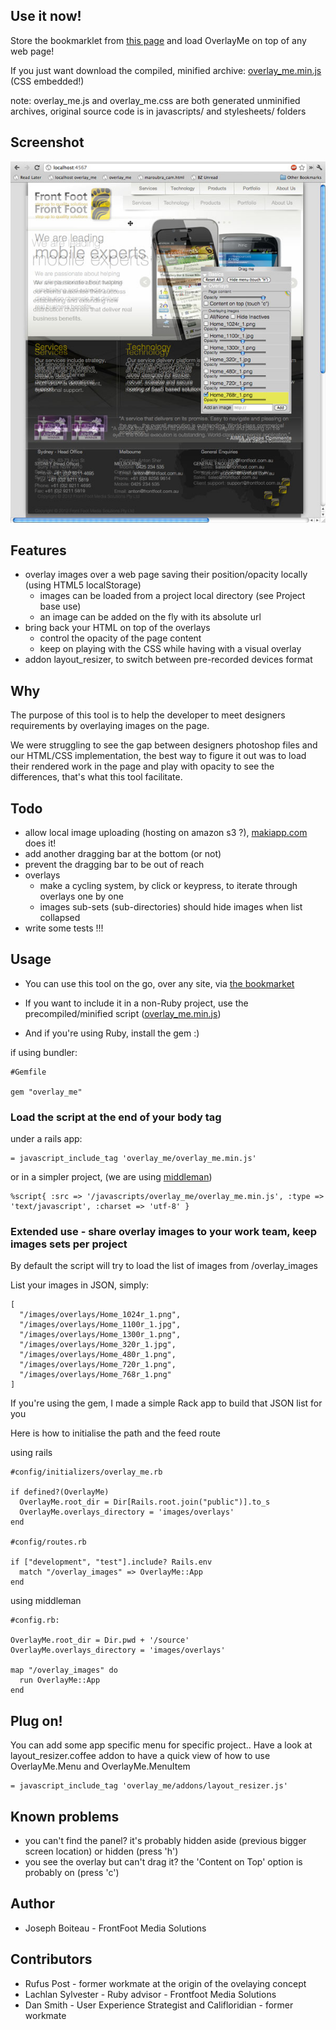 ## Use it now!

Store the bookmarklet from [this page](http://dev.frontfoot.com.au/overlay_me/demo_page.html) and load OverlayMe on top of any web page!

If you just want download the compiled, minified archive: [overlay_me.min.js](https://raw.github.com/frontfoot/overlay_me/master/vendor/assets/javascripts/overlay_me/overlay_me.min.js) (CSS embedded!)

note: overlay_me.js and overlay_me.css are both generated unminified archives, original source code is in javascripts/ and stylesheets/ folders

## Screenshot

![Screenshot](http://github.com/frontfoot/overlay_me/raw/master/screenshot_frontfoot_website.jpg)


## Features

- overlay images over a web page saving their position/opacity locally (using HTML5 localStorage)
  - images can be loaded from a project local directory (see Project base use)
  - an image can be added on the fly with its absolute url
- bring back your HTML on top of the overlays
  - control the opacity of the page content
  - keep on playing with the CSS while having with a visual overlay
- addon layout_resizer, to switch between pre-recorded devices format


## Why

The purpose of this tool is to help the developer to meet designers requirements by overlaying images on the page.

We were struggling to see the gap between designers photoshop files and our HTML/CSS implementation, the best way to figure it out was to load their rendered work in the page and play with opacity to see the differences, that's what this tool facilitate.


## Todo

- allow local image uploading (hosting on amazon s3 ?), [makiapp.com](http://makiapp.com/) does it!
- add another dragging bar at the bottom (or not)
- prevent the dragging bar to be out of reach
- overlays
  - make a cycling system, by click or keypress, to iterate through overlays one by one
  - images sub-sets (sub-directories) should hide images when list collapsed
- write some tests !!!



## Usage

- You can use this tool on the go, over any site, via [the bookmarket](http://dev.frontfoot.com.au/overlay_me/demo_page.html)

- If you want to include it in a non-Ruby project, use the precompiled/minified script ([overlay_me.min.js](https://raw.github.com/frontfoot/overlay_me/master/vendor/assets/javascripts/overlay_me/overlay_me.min.js))
  
- And if you're using Ruby, install the gem :)

if using bundler:

    #Gemfile
    
    gem "overlay_me"


### Load the script at the end of your body tag

under a rails app:

    = javascript_include_tag 'overlay_me/overlay_me.min.js'

or in a simpler project, (we are using [middleman](http://middlemanapp.com/))
  
    %script{ :src => '/javascripts/overlay_me/overlay_me.min.js', :type => 'text/javascript', :charset => 'utf-8' }


### Extended use - share overlay images to your work team, keep images sets per project

By default the script will try to load the list of images from /overlay_images

List your images in JSON, simply:

    [
      "/images/overlays/Home_1024r_1.png",
      "/images/overlays/Home_1100r_1.jpg",
      "/images/overlays/Home_1300r_1.png",
      "/images/overlays/Home_320r_1.jpg",
      "/images/overlays/Home_480r_1.png",
      "/images/overlays/Home_720r_1.png",
      "/images/overlays/Home_768r_1.png"
    ]

If you're using the gem, I made a simple Rack app to build that JSON list for you

Here is how to initialise the path and the feed route

using rails

    #config/initializers/overlay_me.rb

    if defined?(OverlayMe)
      OverlayMe.root_dir = Dir[Rails.root.join("public")].to_s
      OverlayMe.overlays_directory = 'images/overlays' 
    end

    #config/routes.rb

    if ["development", "test"].include? Rails.env
      match "/overlay_images" => OverlayMe::App
    end

using middleman

    #config.rb:
    
    OverlayMe.root_dir = Dir.pwd + '/source'
    OverlayMe.overlays_directory = 'images/overlays'

    map "/overlay_images" do
      run OverlayMe::App
    end



## Plug on!

You can add some app specific menu for specific project.. Have a look at layout_resizer.coffee addon to have a quick view of how to use OverlayMe.Menu and OverlayMe.MenuItem

    = javascript_include_tag 'overlay_me/addons/layout_resizer.js'

    

## Known problems

- you can't find the panel? it's probably hidden aside (previous bigger screen location) or hidden (press 'h')
- you see the overlay but can't drag it? the 'Content on Top' option is probably on (press 'c')



## Author

- Joseph Boiteau - FrontFoot Media Solutions


## Contributors

- Rufus Post - former workmate at the origin of the ovelaying concept
- Lachlan Sylvester - Ruby advisor - Frontfoot Media Solutions
- Dan Smith - User Experience Strategist and Califloridian - former workmate

